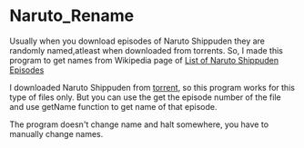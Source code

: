 # Naruto_Rename

Usually when you download episodes of Naruto Shippuden they are randomly named,atleast when downloaded from torrents.
So, I made this program to get names from Wikipedia page of [List of Naruto Shippuden Episodes](https://en.wikipedia.org/wiki/List_of_Naruto:_Shippuden_episodes)

I downloaded Naruto Shippuden from [torrent](http://1337x.to/torrent/2182598/AnimeRG-Naruto-Shippuden-Complete-Series-001-500-Naruto-Shippuuden-720p-HEVC-x265-Batch-pseudo/), so this program works for this type of files only. But you can use the get the episode number of the file and use getName function to get name of that episode.

The program doesn't change name and halt somewhere, you have to manually change names.
